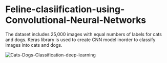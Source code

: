 # Feline-clasiification-using-Convolutional-Neural-Networks

The dataset includes 25,000 images with equal numbers of labels for cats and dogs.
Keras library is used to create CNN model inorder to classify images into cats and dogs.

![Cats-Dogs-Classification-deep-learning](https://user-images.githubusercontent.com/21691179/113063000-3b307080-917a-11eb-870e-3716bc30d5c1.gif)
